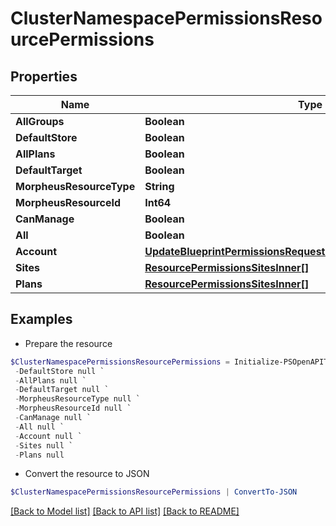 # ClusterNamespacePermissionsResourcePermissions
## Properties

Name | Type | Description | Notes
------------ | ------------- | ------------- | -------------
**AllGroups** | **Boolean** |  | [optional] 
**DefaultStore** | **Boolean** |  | [optional] 
**AllPlans** | **Boolean** |  | [optional] 
**DefaultTarget** | **Boolean** |  | [optional] 
**MorpheusResourceType** | **String** |  | [optional] 
**MorpheusResourceId** | **Int64** |  | [optional] 
**CanManage** | **Boolean** |  | [optional] 
**All** | **Boolean** |  | [optional] 
**Account** | [**UpdateBlueprintPermissionsRequestResourcePermissionSitesInner**](UpdateBlueprintPermissionsRequestResourcePermissionSitesInner.md) |  | [optional] 
**Sites** | [**ResourcePermissionsSitesInner[]**](ResourcePermissionsSitesInner.md) |  | [optional] 
**Plans** | [**ResourcePermissionsSitesInner[]**](ResourcePermissionsSitesInner.md) |  | [optional] 

## Examples

- Prepare the resource
```powershell
$ClusterNamespacePermissionsResourcePermissions = Initialize-PSOpenAPIToolsClusterNamespacePermissionsResourcePermissions  -AllGroups null `
 -DefaultStore null `
 -AllPlans null `
 -DefaultTarget null `
 -MorpheusResourceType null `
 -MorpheusResourceId null `
 -CanManage null `
 -All null `
 -Account null `
 -Sites null `
 -Plans null
```

- Convert the resource to JSON
```powershell
$ClusterNamespacePermissionsResourcePermissions | ConvertTo-JSON
```

[[Back to Model list]](../README.md#documentation-for-models) [[Back to API list]](../README.md#documentation-for-api-endpoints) [[Back to README]](../README.md)

